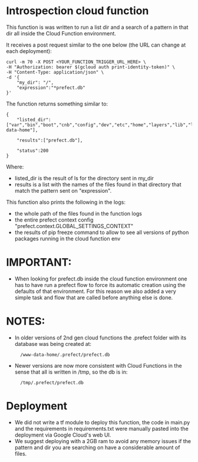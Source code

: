 # Introspection cloud function

This function is was written to run a list dir and a search of a pattern in that dir all inside the Cloud Function environment.

It receives a post request similar to the one below (the URL can change at each deployment):

    curl -m 70 -X POST <YOUR_FUNCTION_TRIGGER_URL_HERE> \
    -H "Authorization: bearer $(gcloud auth print-identity-token)" \
    -H "Content-Type: application/json" \
    -d '{
        "my_dir": "/",
        "expression":"*prefect.db"
    }'

The function returns something similar to:

    {
        "listed_dir":["var","bin","boot","cnb","config","dev","etc","home","layers","lib","lib32","lib64","libx32","media","mnt","opt","proc","root","run","sbin","serve","srv","start","sys","tmp","usr","workspace","www-data-home"],
        
        "results":["prefect.db"],
        
        "status":200
    }
         
Where:
- listed_dir is the result of ls for the directory sent in my_dir
- results is a list with the names of the files found in that directory that match the pattern sent on "expression".

This function also prints the following in the logs:
- the whole path of the files found in the function logs
- the entire prefect context config "prefect.context.GLOBAL_SETTINGS_CONTEXT"
- the results of pip freeze command to allow to see all versions of python packages running in the cloud function env

# IMPORTANT:

- When looking for prefect.db inside the cloud function environment one has to have run a prefect flow to force its automatic creation using the defaults of that environment. For this reason we also added a very simple task and flow that are called before anything else is done.

# NOTES:

- In older versions of 2nd gen cloud functions the .prefect folder with its database was being created at:

        /www-data-home/.prefect/prefect.db

- Newer versions are now more consistent with Cloud Functions in the sense that all is written in /tmp, so the db is in:

        /tmp/.prefect/prefect.db

# Deployment

- We did not write a tf module to deploy this function, the code in main.py and the requirements in requirements.txt were manually pasted into the deployment via Google Cloud's web UI. 
- We suggest deploying with a 2GB ram to avoid any memory issues if the pattern and dir you are searching on have a considerable amount of files.